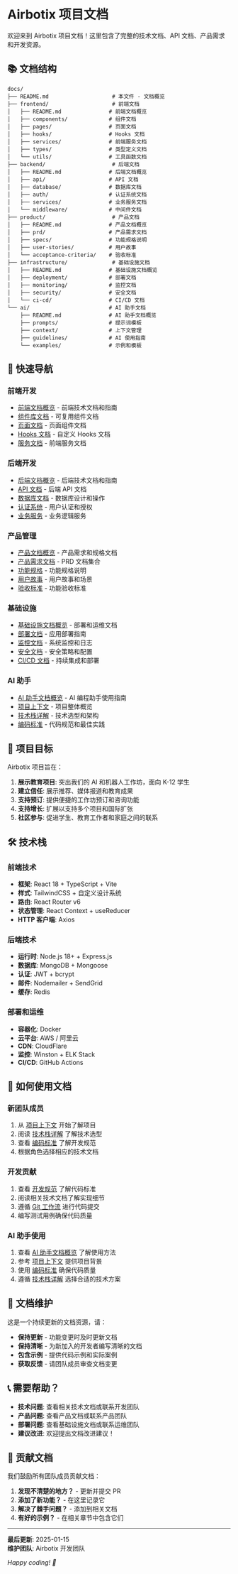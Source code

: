 # Airbotix 项目文档

欢迎来到 Airbotix 项目文档！这里包含了完整的技术文档、API 文档、产品需求和开发资源。

## 📚 文档结构

```
docs/
├── README.md                    # 本文件 - 文档概览
├── frontend/                    # 前端文档
│   ├── README.md               # 前端文档概览
│   ├── components/             # 组件文档
│   ├── pages/                  # 页面文档
│   ├── hooks/                  # Hooks 文档
│   ├── services/               # 前端服务文档
│   ├── types/                  # 类型定义文档
│   └── utils/                  # 工具函数文档
├── backend/                     # 后端文档
│   ├── README.md               # 后端文档概览
│   ├── api/                    # API 文档
│   ├── database/               # 数据库文档
│   ├── auth/                   # 认证系统文档
│   ├── services/               # 业务服务文档
│   └── middleware/             # 中间件文档
├── product/                     # 产品文档
│   ├── README.md               # 产品文档概览
│   ├── prd/                    # 产品需求文档
│   ├── specs/                  # 功能规格说明
│   ├── user-stories/           # 用户故事
│   └── acceptance-criteria/    # 验收标准
├── infrastructure/              # 基础设施文档
│   ├── README.md               # 基础设施文档概览
│   ├── deployment/             # 部署文档
│   ├── monitoring/             # 监控文档
│   ├── security/               # 安全文档
│   └── ci-cd/                  # CI/CD 文档
└── ai/                         # AI 助手文档
    ├── README.md               # AI 助手文档概览
    ├── prompts/                # 提示词模板
    ├── context/                # 上下文管理
    ├── guidelines/             # AI 使用指南
    └── examples/               # 示例和模板
```

## 🚀 快速导航

### 前端开发
- [前端文档概览](./frontend/README.md) - 前端技术文档和指南
- [组件库文档](./frontend/components/README.md) - 可复用组件文档
- [页面文档](./frontend/pages/README.md) - 页面组件文档
- [Hooks 文档](./frontend/hooks/README.md) - 自定义 Hooks 文档
- [服务文档](./frontend/services/README.md) - 前端服务文档

### 后端开发
- [后端文档概览](./backend/README.md) - 后端技术文档和指南
- [API 文档](./backend/api/README.md) - 后端 API 文档
- [数据库文档](./backend/database/README.md) - 数据库设计和操作
- [认证系统](./backend/auth/README.md) - 用户认证和授权
- [业务服务](./backend/services/README.md) - 业务逻辑服务

### 产品管理
- [产品文档概览](./product/README.md) - 产品需求和规格文档
- [产品需求文档](./product/prd/README.md) - PRD 文档集合
- [功能规格](./product/specs/README.md) - 功能规格说明
- [用户故事](./product/user-stories/README.md) - 用户故事和场景
- [验收标准](./product/acceptance-criteria/README.md) - 功能验收标准

### 基础设施
- [基础设施文档概览](./infrastructure/README.md) - 部署和运维文档
- [部署文档](./infrastructure/deployment/README.md) - 应用部署指南
- [监控文档](./infrastructure/monitoring/README.md) - 系统监控和日志
- [安全文档](./infrastructure/security/README.md) - 安全策略和配置
- [CI/CD 文档](./infrastructure/ci-cd/README.md) - 持续集成和部署

### AI 助手
- [AI 助手文档概览](./ai/README.md) - AI 编程助手使用指南
- [项目上下文](./ai/context/project-overview.md) - 项目整体概览
- [技术栈详解](./ai/context/tech-stack.md) - 技术选型和架构
- [编码标准](./ai/context/coding-standards.md) - 代码规范和最佳实践

## 🎯 项目目标

Airbotix 项目旨在：

1. **展示教育项目**: 突出我们的 AI 和机器人工作坊，面向 K-12 学生
2. **建立信任**: 展示推荐、媒体报道和教育成果
3. **支持预订**: 提供便捷的工作坊预订和咨询功能
4. **支持增长**: 扩展以支持多个项目和国际扩张
5. **社区参与**: 促进学生、教育工作者和家庭之间的联系

## 🛠️ 技术栈

### 前端技术
- **框架**: React 18 + TypeScript + Vite
- **样式**: TailwindCSS + 自定义设计系统
- **路由**: React Router v6
- **状态管理**: React Context + useReducer
- **HTTP 客户端**: Axios

### 后端技术
- **运行时**: Node.js 18+ + Express.js
- **数据库**: MongoDB + Mongoose
- **认证**: JWT + bcrypt
- **邮件**: Nodemailer + SendGrid
- **缓存**: Redis

### 部署和运维
- **容器化**: Docker
- **云平台**: AWS / 阿里云
- **CDN**: CloudFlare
- **监控**: Winston + ELK Stack
- **CI/CD**: GitHub Actions

## 📖 如何使用文档

### 新团队成员
1. 从 [项目上下文](./ai/context/project-overview.md) 开始了解项目
2. 阅读 [技术栈详解](./ai/context/tech-stack.md) 了解技术选型
3. 查看 [编码标准](./ai/context/coding-standards.md) 了解开发规范
4. 根据角色选择相应的技术文档

### 开发贡献
1. 查看 [开发规范](../rules/README.md) 了解代码标准
2. 阅读相关技术文档了解实现细节
3. 遵循 [Git 工作流](../rules/git-workflow.md) 进行代码提交
4. 编写测试用例确保代码质量

### AI 助手使用
1. 查看 [AI 助手文档概览](./ai/README.md) 了解使用方法
2. 参考 [项目上下文](./ai/context/project-overview.md) 提供项目背景
3. 使用 [编码标准](./ai/context/coding-standards.md) 确保代码质量
4. 遵循 [技术栈详解](./ai/context/tech-stack.md) 选择合适的技术方案

## 🔄 文档维护

这是一个持续更新的文档资源，请：

- **保持更新** - 功能变更时及时更新文档
- **保持清晰** - 为新加入的开发者编写清晰的文档
- **包含示例** - 提供代码示例和实际案例
- **获取反馈** - 请团队成员审查文档变更

## 📞 需要帮助？

- **技术问题**: 查看相关技术文档或联系开发团队
- **产品问题**: 查看产品文档或联系产品团队
- **部署问题**: 查看基础设施文档或联系运维团队
- **建议改进**: 欢迎提出文档改进建议！

## 🎉 贡献文档

我们鼓励所有团队成员贡献文档：

1. **发现不清楚的地方？** - 更新并提交 PR
2. **添加了新功能？** - 在这里记录它
3. **解决了棘手问题？** - 添加到相关文档
4. **有好的示例？** - 在相关章节中包含它们

---

**最后更新**: 2025-01-15  
**维护团队**: Airbotix 开发团队

*Happy coding! 🚀*